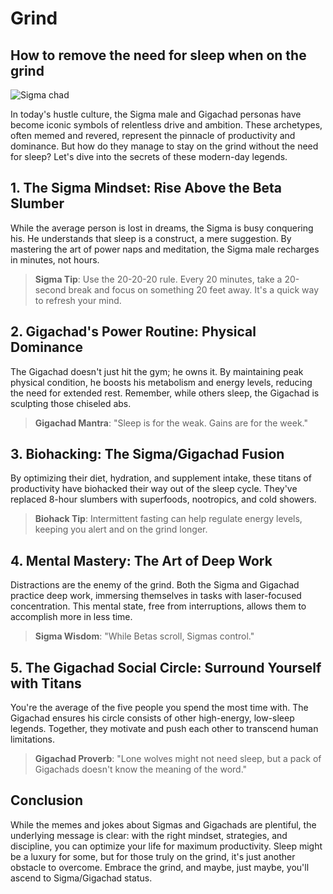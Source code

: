 # Grind
## How to remove the need for sleep when on the grind

![Sigma chad](http://localhost:8000/static/grind/images/Sigma1.png)

In today's hustle culture, the Sigma male and Gigachad personas have become iconic symbols of relentless drive and ambition. These archetypes, often memed and revered, represent the pinnacle of productivity and dominance. But how do they manage to stay on the grind without the need for sleep? Let's dive into the secrets of these modern-day legends.

## 1. The Sigma Mindset: Rise Above the Beta Slumber
While the average person is lost in dreams, the Sigma is busy conquering his. He understands that sleep is a construct, a mere suggestion. By mastering the art of power naps and meditation, the Sigma male recharges in minutes, not hours.

> **Sigma Tip**: Use the 20-20-20 rule. Every 20 minutes, take a 20-second break and focus on something 20 feet away. It's a quick way to refresh your mind.

## 2. Gigachad's Power Routine: Physical Dominance
The Gigachad doesn't just hit the gym; he owns it. By maintaining peak physical condition, he boosts his metabolism and energy levels, reducing the need for extended rest. Remember, while others sleep, the Gigachad is sculpting those chiseled abs.

> **Gigachad Mantra**: "Sleep is for the weak. Gains are for the week."

## 3. Biohacking: The Sigma/Gigachad Fusion
By optimizing their diet, hydration, and supplement intake, these titans of productivity have biohacked their way out of the sleep cycle. They've replaced 8-hour slumbers with superfoods, nootropics, and cold showers.

> **Biohack Tip**: Intermittent fasting can help regulate energy levels, keeping you alert and on the grind longer.

## 4. Mental Mastery: The Art of Deep Work
Distractions are the enemy of the grind. Both the Sigma and Gigachad practice deep work, immersing themselves in tasks with laser-focused concentration. This mental state, free from interruptions, allows them to accomplish more in less time.

> **Sigma Wisdom**: "While Betas scroll, Sigmas control."

## 5. The Gigachad Social Circle: Surround Yourself with Titans
You're the average of the five people you spend the most time with. The Gigachad ensures his circle consists of other high-energy, low-sleep legends. Together, they motivate and push each other to transcend human limitations.

> **Gigachad Proverb**: "Lone wolves might not need sleep, but a pack of Gigachads doesn't know the meaning of the word."

## Conclusion
While the memes and jokes about Sigmas and Gigachads are plentiful, the underlying message is clear: with the right mindset, strategies, and discipline, you can optimize your life for maximum productivity. Sleep might be a luxury for some, but for those truly on the grind, it's just another obstacle to overcome. Embrace the grind, and maybe, just maybe, you'll ascend to Sigma/Gigachad status.